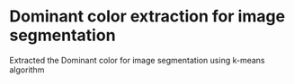 # Dominant color extraction for image segmentation
 Extracted the Dominant color for image segmentation using k-means algorithm
